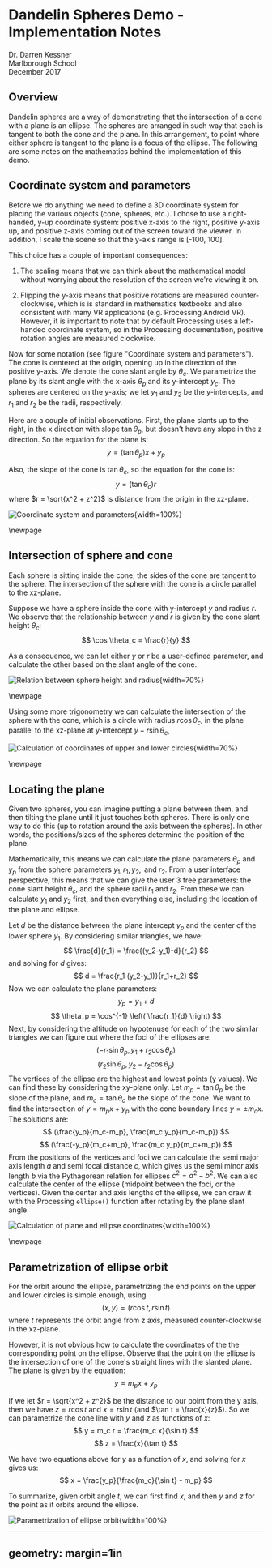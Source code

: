 # Dandelin Spheres Demo - Implementation Notes

Dr. Darren Kessner  
Marlborough School  
December 2017  


## Overview

Dandelin spheres are a way of demonstrating that the intersection of a cone
with a plane is an ellipse.  The spheres are arranged in such way that each is
tangent to both the cone and the plane.  In this arrangement, to point where
either sphere is tangent to the plane is a focus of the ellipse.  The following
are some notes on the mathematics behind the implementation of this demo.

## Coordinate system and parameters

Before we do anything we need to define a 3D coordinate system for placing the
various objects (cone, spheres, etc.).  I chose to use a right-handed, y-up
coordinate system:  positive x-axis to the right, positive y-axis up, and
positive z-axis coming out of the screen toward the viewer.  In addition, I
scale the scene so that the y-axis range is [-100, 100].  

This choice has a couple of important consequences:  

1) The scaling means that we can think about the mathematical model without
worrying about the resolution of the screen we're viewing it on.

2) Flipping the y-axis means that positive rotations are measured
counter-clockwise, which is is standard in mathematics textbooks and also
consistent with many VR applications (e.g. Processing Android VR).  However, it
is important to note that by default Processing uses a left-handed coordinate
system, so in the Processing documentation, positive rotation angles are
measured clockwise.

Now for some notation (see figure "Coordinate system and parameters").  The
cone is centered at the origin, opening up in the direction of the positive
y-axis.  We denote the cone slant angle by $\theta_c$.  We parametrize the
plane by its slant angle with the x-axis $\theta_p$ and its y-intercept $y_c$.
The spheres are centered on the y-axis; we let $y_1$ and $y_2$ be the
y-intercepts, and $r_1$ and $r_2$ be the radii, respectively.

Here are a couple of initial observations.  First, the plane slants up to the
right, in the x direction with slope $\tan\theta_p$, but doesn't have any slope
in the z direction.  So the equation for the plane is: 
$$
y = (\tan\theta_p) x + y_p
$$

Also, the slope of the cone is $\tan \theta_c$, so the equation for the cone is:
$$
    y = (\tan \theta_c) r
$$
where $r = \sqrt{x^2 + z^2}$ is distance from the origin in the xz-plane.

![Coordinate system and parameters](dandelin0){width=100%}

\newpage


## Intersection of sphere and cone

Each sphere is sitting inside the cone; the sides of the cone are tangent to
the sphere.  The intersection of the sphere with the cone is a circle parallel
to the xz-plane.

Suppose we have a sphere inside the cone with y-intercept $y$ and radius $r$.
We observe that the relationship between $y$ and $r$ is given by the cone slant
height $\theta_c$:
$$
    \cos \theta_c = \frac{r}{y}
$$

As a consequence, we can let either $y$ or $r$ be a user-defined parameter, and
calculate the other based on the slant angle of the cone.

![Relation between sphere height and radius](dandelin1){width=70%}

\newpage

Using some more trigonometry we can calculate the intersection of the sphere
with the cone, which is a circle with radius $r\cos\theta_c$, in the plane
parallel to the xz-plane at y-intercept $y - r\sin\theta_c$, 

![Calculation of coordinates of upper and lower circles](dandelin2){width=70%}

\newpage


## Locating the plane

Given two spheres, you can imagine putting a plane between them, and then
tilting the plane until it just touches both spheres.  There is only one way to
do this (up to rotation around the axis between the spheres).  In other words,
the positions/sizes of the spheres determine the position of the plane.

Mathematically, this means we can calculate the plane parameters $\theta_p$ and
$y_p$ from the sphere parameters $y_1, r_1, y_2, \text{ and } r_2$.  From a
user interface perspective, this means that we can give the user 3 free
parameters: the cone slant height $\theta_c$, and the sphere radii $r_1$ and
$r_2$.  From these we can calculate $y_1$ and $y_2$ first, and then everything
else, including the location of the plane and ellipse.

Let $d$ be the distance between the plane intercept $y_p$ and the center of the
lower sphere $y_1$.  By considering similar triangles, we have:
$$
    \frac{d}{r_1} = \frac{(y_2-y_1)-d}{r_2}
$$
and solving for $d$ gives:
$$
    d = \frac{r_1 (y_2-y_1)}{r_1+r_2}
$$
Now we can calculate the plane parameters:
$$
    y_p = y_1 + d
$$
$$
    \theta_p = \cos^{-1} \left( \frac{r_1}{d} \right)
$$
Next, by considering the altitude on hypotenuse for each of the two similar
triangles we can figure out where the foci of the ellipses are:
$$
    (-r_1 \sin\theta_p, y_1 + r_2 \cos\theta_p)
$$
$$
    (r_2 \sin\theta_p, y_2 - r_2 \cos\theta_p)
$$
The vertices of the ellipse are the highest and lowest points (y values).  We
can find these by considering the xy-plane only.  Let $m_p = \tan\theta_p$ be
the slope of the plane, and $m_c = \tan\theta_c$ be the slope of the cone.  We
want to find the intersection of $y = m_p x + y_p$ with the cone boundary lines
$y = \pm m_c x$.  The solutions are:
$$
    (\frac{y_p}{m_c-m_p}, \frac{m_c y_p}{m_c-m_p})
$$
$$
    (\frac{-y_p}{m_c+m_p}, \frac{m_c y_p}{m_c+m_p})
$$
From the positions of the vertices and foci we can calculate the semi major
axis length $a$ and semi focal distance $c$, which gives us the semi minor axis
length $b$ via the Pythagorean relation for ellipses $c^2 = a^2 - b^2$.  We can
also calculate the center of the ellipse (midpoint between the foci, or the
vertices).  Given the center and axis lengths of the ellipse, we can draw it
with the Processing `ellipse()` function after rotating by the plane slant
angle.

![Calculation of plane and ellipse coordinates](dandelin3){width=100%}

\newpage


## Parametrization of ellipse orbit

For the orbit around the ellipse, parametrizing the end points on the upper
and lower circles is simple enough, using
$$
    (x, y) = (r \cos t, r \sin t)
$$
where $t$ represents the orbit angle from z axis, measured counter-clockwise in the
xz-plane.

However, it is not obvious how to calculate the coordinates of the the
corresponding point on the ellipse.  Observe that the point on the ellipse is
the intersection of one of the cone's straight lines with the slanted plane.
The plane is given by the equation:
$$
    y = m_p x + y_p
$$

If we let $r = \sqrt{x^2 + z^2}$ be the distance to our point from the y axis,
then we have $z=r\cos t$ and $x = r\sin t$ (and $\tan t = \frac{x}{z}$).  So we
can parametrize the cone line with $y$ and $z$ as functions of $x$:
$$
    y = m_c r = \frac{m_c x}{\sin t}
$$
$$
    z = \frac{x}{\tan t}
$$

We have two equations above for $y$ as a function of $x$, and solving for $x$
gives us: 
$$
    x = \frac{y_p}{\frac{m_c}{\sin t} - m_p}
$$

To summarize, given orbit angle $t$, we can first find $x$, and then $y$ and
$z$ for the point as it orbits around the ellipse.  



![Parametrization of ellipse orbit](dandelin4){width=100%}

---
geometry: margin=1in
---


